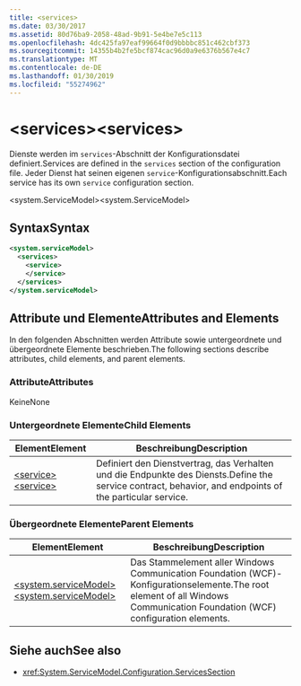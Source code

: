 ```yaml
---
title: <services>
ms.date: 03/30/2017
ms.assetid: 80d76ba9-2058-48ad-9b91-5e4be7e5c113
ms.openlocfilehash: 4dc425fa97eaf99664f0d9bbbbc851c462cbf373
ms.sourcegitcommit: 14355b4b2fe5bcf874cac96d0a9e6376b567e4c7
ms.translationtype: MT
ms.contentlocale: de-DE
ms.lasthandoff: 01/30/2019
ms.locfileid: "55274962"
---
```

# <a name="services"></a><span data-ttu-id="bf644-101">\<services></span><span class="sxs-lookup"><span data-stu-id="bf644-101">\<services></span></span>
<span data-ttu-id="bf644-102">Dienste werden im `services`-Abschnitt der Konfigurationsdatei definiert.</span><span class="sxs-lookup"><span data-stu-id="bf644-102">Services are defined in the `services` section of the configuration file.</span></span> <span data-ttu-id="bf644-103">Jeder Dienst hat seinen eigenen `service`-Konfigurationsabschnitt.</span><span class="sxs-lookup"><span data-stu-id="bf644-103">Each service has its own `service` configuration section.</span></span>  
  
 <span data-ttu-id="bf644-104">\<system.ServiceModel></span><span class="sxs-lookup"><span data-stu-id="bf644-104">\<system.ServiceModel></span></span>  
  
## <a name="syntax"></a><span data-ttu-id="bf644-105">Syntax</span><span class="sxs-lookup"><span data-stu-id="bf644-105">Syntax</span></span>  
  
```xml  
<system.serviceModel>
  <services>
    <service>
    </service>
  </services>
</system.serviceModel>
```  
  
## <a name="attributes-and-elements"></a><span data-ttu-id="bf644-106">Attribute und Elemente</span><span class="sxs-lookup"><span data-stu-id="bf644-106">Attributes and Elements</span></span>  
 <span data-ttu-id="bf644-107">In den folgenden Abschnitten werden Attribute sowie untergeordnete und übergeordnete Elemente beschrieben.</span><span class="sxs-lookup"><span data-stu-id="bf644-107">The following sections describe attributes, child elements, and parent elements.</span></span>  
  
### <a name="attributes"></a><span data-ttu-id="bf644-108">Attribute</span><span class="sxs-lookup"><span data-stu-id="bf644-108">Attributes</span></span>  
 <span data-ttu-id="bf644-109">Keine</span><span class="sxs-lookup"><span data-stu-id="bf644-109">None</span></span>  
  
### <a name="child-elements"></a><span data-ttu-id="bf644-110">Untergeordnete Elemente</span><span class="sxs-lookup"><span data-stu-id="bf644-110">Child Elements</span></span>  
  
|<span data-ttu-id="bf644-111">Element</span><span class="sxs-lookup"><span data-stu-id="bf644-111">Element</span></span>|<span data-ttu-id="bf644-112">Beschreibung</span><span class="sxs-lookup"><span data-stu-id="bf644-112">Description</span></span>|  
|-------------|-----------------|  
|[<span data-ttu-id="bf644-113">\<service></span><span class="sxs-lookup"><span data-stu-id="bf644-113">\<service></span></span>](../../../../../docs/framework/configure-apps/file-schema/wcf/service.md)|<span data-ttu-id="bf644-114">Definiert den Dienstvertrag, das Verhalten und die Endpunkte des Diensts.</span><span class="sxs-lookup"><span data-stu-id="bf644-114">Define the service contract, behavior, and endpoints of the particular service.</span></span>|  
  
### <a name="parent-elements"></a><span data-ttu-id="bf644-115">Übergeordnete Elemente</span><span class="sxs-lookup"><span data-stu-id="bf644-115">Parent Elements</span></span>  
  
|<span data-ttu-id="bf644-116">Element</span><span class="sxs-lookup"><span data-stu-id="bf644-116">Element</span></span>|<span data-ttu-id="bf644-117">Beschreibung</span><span class="sxs-lookup"><span data-stu-id="bf644-117">Description</span></span>|  
|-------------|-----------------|  
|[<span data-ttu-id="bf644-118">\<system.serviceModel></span><span class="sxs-lookup"><span data-stu-id="bf644-118">\<system.serviceModel></span></span>](../../../../../docs/framework/configure-apps/file-schema/wcf/system-servicemodel.md)|<span data-ttu-id="bf644-119">Das Stammelement aller Windows Communication Foundation (WCF)-Konfigurationselemente.</span><span class="sxs-lookup"><span data-stu-id="bf644-119">The root element of all Windows Communication Foundation (WCF) configuration elements.</span></span>|  
  
## <a name="see-also"></a><span data-ttu-id="bf644-120">Siehe auch</span><span class="sxs-lookup"><span data-stu-id="bf644-120">See also</span></span>
- <xref:System.ServiceModel.Configuration.ServicesSection>
